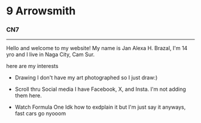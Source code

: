 # 9 Arrowsmith
### CN7
---
Hello and welcome to my website! My name is Jan Alexa H. Brazal, I'm 14 yro and I live in Naga City, Cam Sur.

here are my interests
- Drawing
I don't have my art photographed so I just draw:)

- Scroll thru Social media 
I have Facebook, X, and Insta. I'm not adding them here.

- Watch Formula One
Idk how to exdplain it but I'm just say it anyways, fast cars go nyooom
